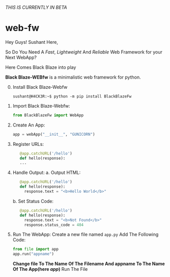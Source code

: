 *THIS IS CURRENTLY IN BETA*

# web-fw

Hey Guys! Sushant Here,

So Do You Need A *Fast*, *Lightweight* And *Reliable* Web Framework for your Next WebApp?

Here Comes Black Blaze into play

**Black Blaze-WEBfw** is a minimalistic web framework for python.

0. Install Black Blaze-Webfw
   ```
   sushant@H4CK3R:~$ python -m pip install BlackBlazeFw
   ```

1. Import Black Blaze-Webfw:
   ```python
   from BlackBlazeFw import WebApp
   ```

2. Create An App:
   ```python
   app = webApp("__init__", "GUNICORN")
   ```
3. Register URLs:
   ```python
      @app.catchURL('/hello')
      def hello(response):
      ...
   ```

4. Handle Output:
   a. Output HTML:
     ```python
        @app.catchURL('/hello')
        def hello(response):
          response.text = "<b>Hello World</b>"
     ```
     
   b. Set Status Code:
     ```python
        @app.catchURL('/hello')
        def hello(response):
          response.text = "<b>Not Found</b>"
          response.status_code = 404
     ```
     
5. Run The WebApp:
   Create a new file named ```app.py```
   Add The Following Code:
   ```python
   from file import app
   app.run("appname")
   ```
   **Change file To The Name Of The Filename And appname To The Name Of The App(here *app*)**
   Run The File
